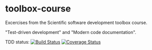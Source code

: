 # toolbox-course
Excercises from the Scientific software development toolbox course.

"Test-driven development" and "Modern code documentation".

TDD status:
[![Build Status](https://travis-ci.org/talavis/toolbox-course.svg?branch=master)](https://travis-ci.org/talavis/toolbox-course/builds)
[![Coverage Status](https://coveralls.io/repos/talavis/toolbox-course/badge.svg?branch=master&service=github)](https://coveralls.io/github/talavis/toolbox-course?branch=master)
